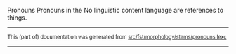 Pronouns
Pronouns in the No linguistic content language are references to things.

* * *

<small>This (part of) documentation was generated from [src/fst/morphology/stems/pronouns.lexc](https://github.com/giellalt/lang-zxx/blob/main/src/fst/morphology/stems/pronouns.lexc)</small>

---

